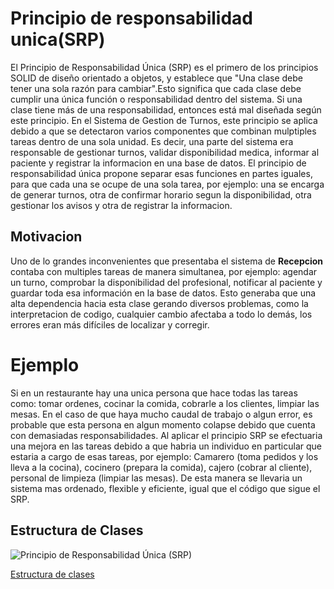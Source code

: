 # Principio de responsabilidad unica(SRP)

El Principio de Responsabilidad Única (SRP) es el primero de los principios SOLID de diseño orientado a objetos, y establece que "Una clase debe tener una sola razón para cambiar".Esto significa que cada clase debe cumplir una única función o responsabilidad dentro del sistema. Si una clase tiene más de una responsabilidad, entonces está mal diseñada según este principio.
En el Sistema de Gestion de Turnos, este principio se aplica debido a que se detectaron varios componentes que combinan mulptiples tareas dentro de una sola unidad. Es decir, una parte del sistema era responsable de gestionar turnos, validar disponibilidad medica, informar al paciente y registrar la informacion en una base de datos. El principio de responsabilidad única propone separar esas funciones en partes iguales, para que cada una se ocupe de una sola tarea, por ejemplo: una se encarga de generar turnos, otra de confirmar horario segun la disponibilidad, otra gestionar los avisos y otra de registrar la informacion.

## Motivacion

Uno de lo grandes inconvenientes que presentaba el sistema de **Recepcion** contaba con multiples tareas de manera simultanea, por ejemplo: agendar un turno, comprobar la disponibilidad del profesional, notificar al paciente y guardar toda esa información en la base de datos. Esto generaba que una alta dependencia hacia esta clase gerando diversos problemas, como la interpretacion de codigo, cualquier cambio afectaba a todo lo demás, los errores eran más difíciles de localizar y corregir.

# Ejemplo
Si en un restaurante hay una unica persona que hace todas las tareas como: tomar ordenes, cocinar la comida, cobrarle a los clientes, limpiar las mesas. En el caso de que haya mucho caudal de trabajo o algun error, es probable que esta persona en algun momento colapse debido que cuenta con demasiadas responsabilidades.
Al aplicar el principio SRP se efectuaria una mejora en las tareas debido a que habria un individuo en particular que estaria a cargo de esas tareas, por ejemplo: Camarero (toma pedidos y los lleva a la cocina), cocinero (prepara la comida), cajero (cobrar al cliente), personal de limpieza (limpiar las mesas). De esta manera se llevaria un sistema mas ordenado, flexible y eficiente, igual que el código que sigue el SRP.

## Estructura de Clases

![Principio de Responsabilidad Única (SRP)](https://github.com/user-attachments/assets/22e0c240-976d-4623-9b7b-ef4abffea115)

[Estructura de clases](https://drive.google.com/file/d/1ELG_gbLS8WPo2m7L6OYDAp7fkZxk0yZ8/view?usp=sharing)
